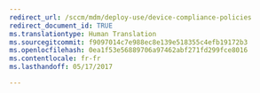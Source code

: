 ```yaml
---
redirect_url: /sccm/mdm/deploy-use/device-compliance-policies
redirect_document_id: TRUE
ms.translationtype: Human Translation
ms.sourcegitcommit: f9097014c7e988ec8e139e518355c4efb19172b3
ms.openlocfilehash: 0ea1f53e56889706a97462abf271fd299fce8016
ms.contentlocale: fr-fr
ms.lasthandoff: 05/17/2017

---
```


